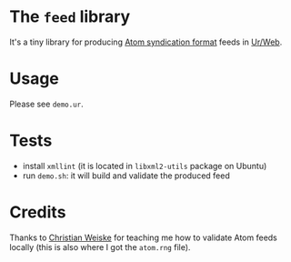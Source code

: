 # The `feed` library

It's a tiny library for producing [Atom syndication
format](https://tools.ietf.org/html/rfc4287) feeds in
[Ur/Web](http://www.impredicative.com/ur/).

# Usage

Please see `demo.ur`.

# Tests

* install `xmllint` (it is located in `libxml2-utils` package on
  Ubuntu)
* run `demo.sh`: it will build and validate the produced feed

# Credits

Thanks to [Christian
Weiske](https://cweiske.de/tagebuch/atom-validation.htm) for teaching
me how to validate Atom feeds locally (this is also where I got the
`atom.rng` file).

